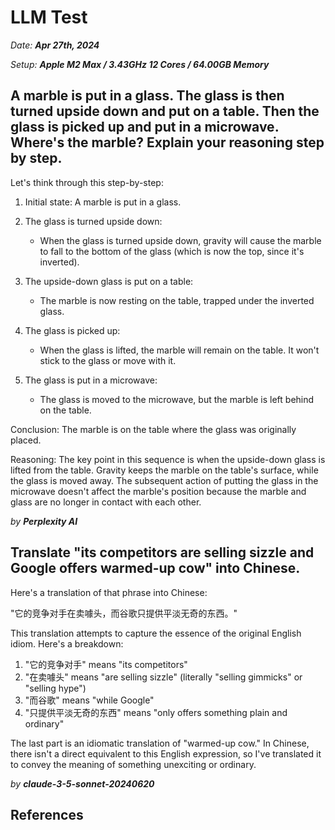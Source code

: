 LLM Test
========

_Date: **Apr 27th, 2024**_

_Setup: **Apple M2 Max / 3.43GHz 12 Cores / 64.00GB Memory**_

A marble is put in a glass. The glass is then turned upside down and put on a table. Then the glass is picked up and put in a microwave. Where's the marble? Explain your reasoning step by step.
---

Let's think through this step-by-step:

1. Initial state: A marble is put in a glass.

2. The glass is turned upside down:
   - When the glass is turned upside down, gravity will cause the marble to fall to the bottom of the glass (which is now the top, since it's inverted).

3. The upside-down glass is put on a table:
   - The marble is now resting on the table, trapped under the inverted glass.

4. The glass is picked up:
   - When the glass is lifted, the marble will remain on the table. It won't stick to the glass or move with it.

5. The glass is put in a microwave:
   - The glass is moved to the microwave, but the marble is left behind on the table.

Conclusion: The marble is on the table where the glass was originally placed.

Reasoning: The key point in this sequence is when the upside-down glass is lifted from the table. Gravity keeps the marble on the table's surface, while the glass is moved away. The subsequent action of putting the glass in the microwave doesn't affect the marble's position because the marble and glass are no longer in contact with each other.

_by **Perplexity AI**_

Translate "its competitors are selling sizzle and Google offers warmed-up cow" into Chinese.
---

Here's a translation of that phrase into Chinese:

"它的竞争对手在卖噱头，而谷歌只提供平淡无奇的东西。"

This translation attempts to capture the essence of the original English idiom. Here's a breakdown:

1. "它的竞争对手" means "its competitors"
2. "在卖噱头" means "are selling sizzle" (literally "selling gimmicks" or "selling hype")
3. "而谷歌" means "while Google"
4. "只提供平淡无奇的东西" means "only offers something plain and ordinary"

The last part is an idiomatic translation of "warmed-up cow." In Chinese, there isn't a direct equivalent to this English expression, so I've translated it to convey the meaning of something unexciting or ordinary.

_by **claude-3-5-sonnet-20240620**_

References
----------

